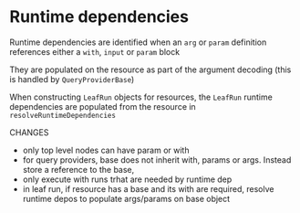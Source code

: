 # Runtime dependencies
Runtime dependencies are identified when an `arg` or `param` definition references either a `with`, `input` or `param` block

They are populated on the resource as part of the argument decoding (this is handled by `QueryProviderBase`)

When constructing `LeafRun` objects for resources, the `LeafRun` runtime dependencies are populated from the resource
in `resolveRuntimeDependencies`



CHANGES
- only top level nodes can have param or with
- for query providers, base does not inherit with, params or args. Instead store a reference to the base,
- only execute with runs trhat are needed by runtime dep
- in leaf run, if resource has a base and its with are required, resolve runtime depos to populate args/params on base object
